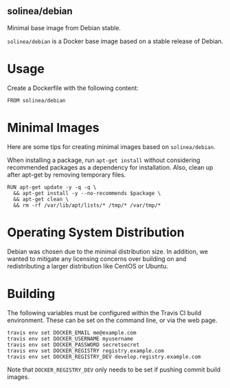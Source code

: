 solinea/debian
---

Minimal base image from Debian stable.

`solinea/debian` is a Docker base image based on a stable release of Debian.

# Usage

Create a Dockerfile with the following content:

    FROM solinea/debian

# Minimal Images
Here are some tips for creating minimal images based on `solinea/debian`.

When installing a package, run `apt-get install` without considering
recommended packages as a dependency for installation. Also, clean up after
apt-get by removing temporary files.

    RUN apt-get update -y -q -q \
      && apt-get install -y --no-recommends $package \
      && apt-get clean \
      && rm -rf /var/lib/apt/lists/* /tmp/* /var/tmp/*

# Operating System Distribution
Debian was chosen due to the minimal distribution size. In addition, we wanted
to mitigate any licensing concerns over building on and redistributing a larger
distribution like CentOS or Ubuntu.

# Building

The following variables must be configured within the Travis CI build
environment. These can be set on the command line, or via the web page.

    travis env set DOCKER_EMAIL me@example.com
    travis env set DOCKER_USERNAME myusername
    travis env set DOCKER_PASSWORD secretsecret
    travis env set DOCKER_REGISTRY registry.example.com
    travis env set DOCKER_REGISTRY_DEV develop.registry.example.com

Note that `DOCKER_REGISTRY_DEV` only needs to be set if pushing commit build images.
